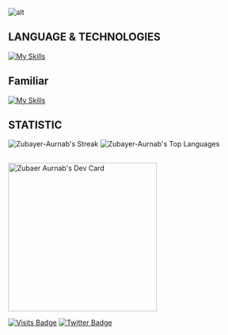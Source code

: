 
![alt](https://i.ibb.co/W3P61QJ/Make-your-README-1.png)
## LANGUAGE & TECHNOLOGIES 
[![My Skills](https://skillicons.dev/icons?i=next,react,js,express,nodejs,mongodb,mui,html,tailwind,css,firebase,git,github,vercel,netlify,vscode,npm)](https://skillicons.dev)
## Familiar
[![My Skills](https://skillicons.dev/icons?i=redux,ts)](https://skillicons.dev)

## STATISTIC

![Zubayer-Aurnab's Streak](https://github-readme-streak-stats.herokuapp.com/?user=Zubayer-Aurnab&theme=ayu-mirage&hide_border=true)
![Zubayer-Aurnab's Top Languages](https://github-readme-stats.vercel.app/api/top-langs/?username=Zubayer-Aurnab&theme=onedark&show_icons=true&hide_border=true&layout=compact)
##
<a href="https://app.daily.dev/zubaeraurnab"><img src="https://api.daily.dev/devcards/30adde8685374544a5e4d14253cdb7d7.png?r=j1w" width="300" alt="Zubaer Aurnab's Dev Card"/></a>
 

[![Visits Badge](https://badges.pufler.dev/visits/braydoncoyer/braydoncoyer)](https:braydoncoyer.dev)
[![Twitter Badge](https://img.shields.io/badge/Twitter-Profile-informational?style=flat&logo=twitter&logoColor=white&color=1CA2F1)](https://twitter.com/BraydonCoyer)


<!---
Zubayer-Aurnab/Zubayer-Aurnab is a ✨ special ✨ repository because its `README.md` (this file) appears on your GitHub profile.
You can click the Preview link to take a look at your changes.
--->
